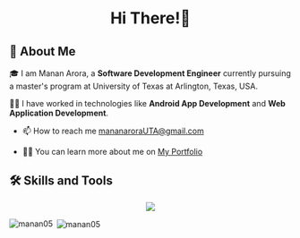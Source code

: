 <h1 align="center">Hi There!👋</h1>

## 🚀 About Me
🎓 I am Manan Arora, a **Software Development Engineer** currently pursuing a master's program at University of Texas at Arlington, Texas, USA.

👨‍💻 I have worked in technologies like **Android App Development** and **Web Application Development**.

- 📫 How to reach me [mananaroraUTA@gmail.com](mailto:mananaroraUTA@gmail.com)

- 👨‍💻 You can learn more about me on [My Portfolio](https://manan05.github.io/)

</p>

<!-- to add - 
flask, flutter, heroku, hadoop, MongoDB, windicss, vue, react,ts,tensorflow, swift, tailwind, scala, redux, r, 
-->

## 🛠️ Skills and Tools
<p align="center">
  <a href="https://skillicons.dev">
    <img src="https://skillicons.dev/icons?i=ae,androidstudio,aws,bootstrap,c,cpp,css,django,docker,eclipse,firebase,gcp,git,github,html,idea,java,js,kotlin,kubernetes,linux,mysql,nodejs,ps,py,vscode" />
  </a>
</p>

<p><img align="left" src="https://github-readme-stats.vercel.app/api/top-langs?username=manan05&show_icons=true&locale=en&layout=compact&theme=tokyonight" alt="manan05" /></p>

<p>&nbsp;<img align="center" src="https://github-readme-stats.vercel.app/api?username=manan05&&count_private=true&?show_icons=true&locale=en&theme=tokyonight" alt="manan05" /></p>
